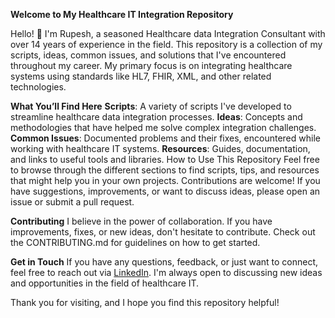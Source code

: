 **Welcome to My Healthcare IT Integration Repository**

Hello! 👋 I'm Rupesh, a seasoned Healthcare data Integration Consultant with over 14 years of experience in the field. This repository is a collection of my scripts, ideas, common issues, and solutions that I've encountered throughout my career. My primary focus is on integrating healthcare systems using standards like HL7, FHIR, XML, and other related technologies.

**What You’ll Find Here**
**Scripts**: A variety of scripts I've developed to streamline healthcare data integration processes.
**Ideas**: Concepts and methodologies that have helped me solve complex integration challenges.
**Common Issues**: Documented problems and their fixes, encountered while working with healthcare IT systems.
**Resources**: Guides, documentation, and links to useful tools and libraries.
How to Use This Repository
Feel free to browse through the different sections to find scripts, tips, and resources that might help you in your own projects. Contributions are welcome! If you have suggestions, improvements, or want to discuss ideas, please open an issue or submit a pull request.

**Contributing**
I believe in the power of collaboration. If you have improvements, fixes, or new ideas, don't hesitate to contribute. Check out the CONTRIBUTING.md for guidelines on how to get started.

**Get in Touch**
If you have any questions, feedback, or just want to connect, feel free to reach out via [LinkedIn](https://www.linkedin.com/in/rupesh-siddamshetty-95006690/). I'm always open to discussing new ideas and opportunities in the field of healthcare IT.

Thank you for visiting, and I hope you find this repository helpful!
